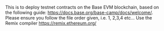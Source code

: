 This is to deploy testnet contracts on the Base EVM blockchain, based on the following guide: https://docs.base.org/base-camp/docs/welcome/.
Please ensure you follow the file order given, i.e. 1, 2,3,4 etc...
Use the Remix compiler https://remix.ethereum.org/
